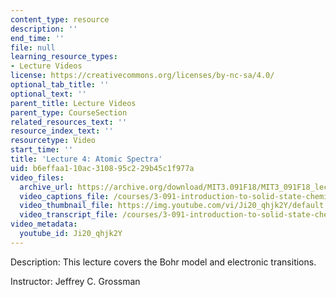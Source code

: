 ```yaml
---
content_type: resource
description: ''
end_time: ''
file: null
learning_resource_types:
- Lecture Videos
license: https://creativecommons.org/licenses/by-nc-sa/4.0/
optional_tab_title: ''
optional_text: ''
parent_title: Lecture Videos
parent_type: CourseSection
related_resources_text: ''
resource_index_text: ''
resourcetype: Video
start_time: ''
title: 'Lecture 4: Atomic Spectra'
uid: b6effaa1-10ac-3108-95c2-29b45c1f977a
video_files:
  archive_url: https://archive.org/download/MIT3.091F18/MIT3_091F18_lec04_300k.mp4
  video_captions_file: /courses/3-091-introduction-to-solid-state-chemistry-fall-2018/Ji20_qhjk2Y_captions.webvtt
  video_thumbnail_file: https://img.youtube.com/vi/Ji20_qhjk2Y/default.jpg
  video_transcript_file: /courses/3-091-introduction-to-solid-state-chemistry-fall-2018/Ji20_qhjk2Y_transcript.pdf
video_metadata:
  youtube_id: Ji20_qhjk2Y
---
```


Description: This lecture covers the Bohr model and electronic transitions.

Instructor: Jeffrey C. Grossman

